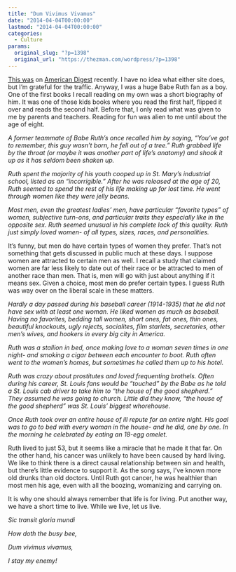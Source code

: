 ```yaml
---
title: "Dum Vivimus Vivamus"
date: "2014-04-04T00:00:00"
lastmod: "2014-04-04T00:00:00"
categories:
  - Culture
params:
  original_slug: "?p=1398"
  original_url: "https://thezman.com/wordpress/?p=1398"
---
```


<a
href="http://www.neatorama.com/2014/04/03/Babe-Ruths-Lovelife/#!CGnHy"
rel="noopener noreferrer" target="_blank">This was</a> on
<a href="http://www.americandigest.org/" rel="noopener noreferrer"
target="_blank">American Digest</a> recently. I have no idea what either
site does, but I’m grateful for the traffic. Anyway, I was a huge Babe
Ruth fan as a boy. One of the first books I recall reading on my own was
a short biography of him. It was one of those kids books where you read
the first half, flipped it over and reads the second half. Before that,
I only read what was given to me by parents and teachers. Reading for
fun was alien to me until about the age of eight.

*A former teammate of Babe Ruth’s once recalled him by saying, “You’ve
got to remember, this guy wasn’t born, he fell out of a tree.” Ruth
grabbed life by the throat (or maybe it was another part of life’s
anatomy) and shook it up as it has seldom been shaken up.*

*Ruth spent the majority of his youth cooped up in St. Mary’s industrial
school, listed as an “incorrigible.” After he was released at the age of
20, Ruth seemed to spend the rest of his life making up for lost time.
He went through women like they were jelly beans.*

*Most men, even the greatest ladies’ men, have particular “favorite
types” of women, subjective turn-ons, and particular traits they
especially like in the opposite sex. Ruth seemed unusual in his complete
lack of this quality. Ruth just simply loved women- of all types, sizes,
races, and personalities.*

It’s funny, but men do have certain types of women they prefer. That’s
not something that gets discussed in public much at these days. I
suppose women are attracted to certain men as well. I recall a study
that claimed women are far less likely to date out of their race or be
attracted to men of another race than men. That is, men will go with
just about anything if it means sex. Given a choice, most men do prefer
certain types. I guess Ruth was way over on the liberal scale in these
matters.

*Hardly a day passed during his baseball career (1914-1935) that he did
not have sex with at least one woman. He liked women as much as
baseball. Having no favorites, bedding tall women, short ones, fat ones,
thin ones, beautiful knockouts, ugly rejects, socialites, film starlets,
secretaries, other men’s wives, and hookers in every big city in
America.*

*Ruth was a stallion in bed, once making love to a woman seven times in
one night- and smoking a cigar between each encounter to boot. Ruth
often went to the women’s homes, but sometimes he called them up to his
hotel.*

*Ruth was crazy about prostitutes and loved frequenting brothels. Often
during his career, St. Louis fans would be “touched” by the Babe as he
told a St. Louis cab driver to take him to “the house of the good
shepherd.” They assumed he was going to church. Little did they know,
“the house of the good shepherd” was St. Louis’ biggest whorehouse.*

*Once Ruth took over an entire house of ill repute for an entire night.
His goal was to go to bed with every woman in the house- and he did, one
by one. In the morning he celebrated by eating an 18-egg omelet.*

Ruth lived to just 53, but it seems like a miracle that he made it that
far. On the other hand, his cancer was unlikely to have been caused by
hard living. We like to think there is a direct causal relationship
between sin and health, but there’s little evidence to support it. As
the song says, I’ve known more old drunks than old doctors. Until Ruth
got cancer, he was healthier than most men his age, even with all the
boozing, womanizing and carrying on.

It is why one should always remember that life is for living. Put
another way, we have a short time to live. While we live, let us live.

*Sic transit gloria mundi*

*How doth the busy bee,*

*Dum vivimus vivamus,*

*I stay my enemy!*
